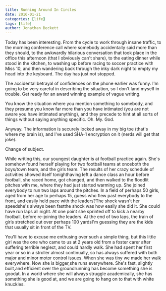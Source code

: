 ```yaml
---
title: Running Around In Circles
date: 2016-01-21
categories: [life]
tags: [life]
author: Jonathan Beckett
---
```


Today has been interesting. From the cycle to work through insane traffic, to the morning conference call where somebody accidentally said more than they should, to the awkwardly hilarious conversation that took place in the office this afternoon (that I obviously can't share), to the eating dinner while stood in the kitchen, to washing up before racing to soccer practice with Miss 10, and then wandering back through the inky dark night to empty my head into the keyboard. The day has just not stopped.

The accidental betrayal of confidences on the phone earlier was funny. I'm going to be very careful in describing the situation, so I don't land myself in trouble. Get ready for an award winning example of vague writing.

You know the situation where you mention something to somebody, and they presume you know far more than you have intimated (you are not aware you have intimated anything), and they precede to hint at all sorts of things without saying anything specific. Oh. My. God.

Anyway. The information is securely locked away in my big toe (that's where my brain is), and I've used SHA-1 encryption on it (nerds will get that joke).

Change of subject.

While writing this, our youngest daughter is at football practice again. She's somehow found herself playing for two football teams at onceboth the boys/town team, and the girls team. The results of her crazy schedule of activities showed itself tonighthaving left a dance class an hour before football, she raced home, got changed, and then walked to the floodlit pitches with me, where they had just started warming up. She joined everybody to run two laps around the pitches. In a field of perhaps 50 girls, aged from her age to perhaps 15, guess who flew past everybody to the front, and easily held pace with the leaders?The shock wasn't her speedshe's always been fastthe shock was how easily she did it. She could have run laps all night. At one point she sprinted off to kick a nearby football, before re-joining the leaders. At the end of two laps, the train of girls stretched out over perhaps 100 yardsI'm guessing they are the kids that usually sit in front of the TV.

You'll have to excuse me enthusing over such a simple thing, but this little girl was the one who came to us at 2 years old from a foster carer after suffering terrible neglect, and could hardly walk. She had spent her first year or so in a stroller almost continually, so has always suffered with both major and minor motor control issues. When she was tiny we made her walk everywhere. Now she is bigger,she runs everywhere. She's fast, slightly built,and efficient over the groundrunning has become something she is goodat. In a world where she will always struggle academically, she has something she is good at, and we are going to hang on to that with white knuckles.